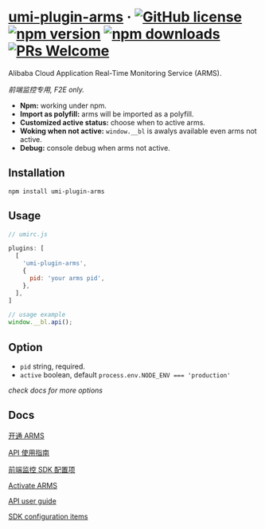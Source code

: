 # [umi-plugin-arms](#) &middot; [![GitHub license](https://img.shields.io/badge/license-MIT-blue.svg)](https://github.com/chiaweilee/umi-plugin-arms/blob/master/LICENSE) [![npm version](https://img.shields.io/npm/v/umi-plugin-arms.svg?style=flat)](https://www.npmjs.com/package/arms.js) [![npm downloads](https://img.shields.io/npm/dm/umi-plugin-arms.svg)](https://npmcharts.com/compare/umi-plugin-arms?minimal=true) [![PRs Welcome](https://img.shields.io/badge/PRs-welcome-brightgreen.svg)](#)

Alibaba Cloud Application Real-Time Monitoring Service (ARMS).

*前端监控专用, F2E only.*

* **Npm:** working under npm.
* **Import as polyfill:** arms will be imported as a polyfill.
* **Customized active status:** choose when to active arms.
* **Woking when not active:** `window.__bl` is awalys available even arms not active.
* **Debug:** console debug when arms not active.

## Installation

```
npm install umi-plugin-arms
```

## Usage

```js
// umirc.js

plugins: [
  [
    'umi-plugin-arms',
    {
      pid: 'your arms pid',
    },
  ],
]
```

```js
// usage example
window.__bl.api();
```

## Option

- `pid` string, required.
- `active` boolean, default `process.env.NODE_ENV === 'production'`

*check docs for more options*

## Docs

[开通 ARMS](https://helpcdn.aliyun.com/document_detail/65257.html)

[API 使用指南](https://helpcdn.aliyun.com/document_detail/58657.html)

[前端监控 SDK 配置项](https://helpcdn.aliyun.com/document_detail/58655.html)

[Activate ARMS](https://www.alibabacloud.com/help/doc-detail/65257.htm)

[API user guide](https://www.alibabacloud.com/help/doc-detail/58657.htm)

[SDK configuration items](https://www.alibabacloud.com/help/doc-detail/58655.htm)
